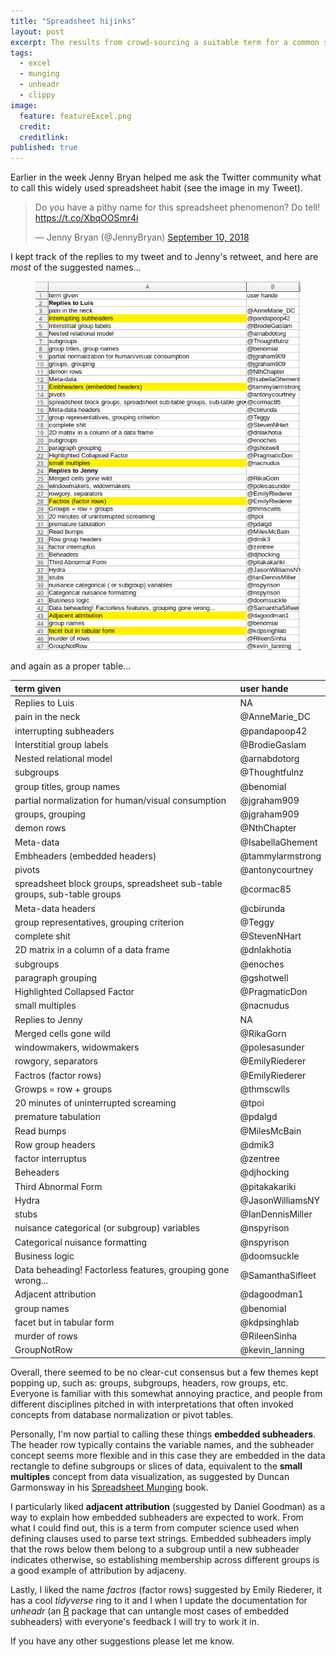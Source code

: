 ```yaml
---
title: "Spreadsheet hijinks"
layout: post
excerpt: The results from crowd-sourcing a suitable term for a common spreadsheet practice.
tags:
  - excel
  - munging
  - unheadr
  - clippy
image: 
  feature: featureExcel.png
  credit: 
  creditlink: 
published: true
---
```

Earlier in the week Jenny Bryan helped me ask the Twitter community what to call this widely used spreadsheet habit (see the image in my Tweet).

<blockquote class="twitter-tweet" data-lang="en"><p lang="en" dir="ltr">Do you have a pithy name for this spreadsheet phenomenon? Do tell! <a href="https://t.co/XbqOOSmr4i">https://t.co/XbqOOSmr4i</a></p>&mdash; Jenny Bryan (@JennyBryan) <a href="https://twitter.com/JennyBryan/status/1039267761174732800?ref_src=twsrc%5Etfw">September 10, 2018</a></blockquote>
<script async src="https://platform.twitter.com/widgets.js" charset="utf-8"></script>

I kept track of the replies to my tweet and to Jenny's retweet, and here are _most_ of the suggested names... 

<figure>
    <a href="/images/factros.png"><img src="/images/factros.png"></a>
</figure>


and again as a proper table...

|term given                                                               |user hande       |
|:------------------------------------------------------------------------|:----------------|
|Replies to Luis                                                          |NA               |
|pain in the neck                                                         |@AnneMarie_DC    |
|interrupting subheaders                                                  |@pandapoop42     |
|Interstitial group labels                                                |@BrodieGaslam    |
|Nested relational model                                                  |@arnabdotorg     |
|subgroups                                                                |@Thoughtfulnz    |
|group titles, group names                                                |@benomial        |
|partial normalization for human/visual consumption                       |@jgraham909      |
|groups, grouping                                                         |@jgraham909      |
|demon rows                                                               |@NthChapter      |
|Meta-data                                                                |@IsabellaGhement |
|Embheaders (embedded headers)                                            |@tammylarmstrong |
|pivots                                                                   |@antonycourtney  |
|spreadsheet block groups, spreadsheet sub-table groups, sub-table groups |@cormac85        |
|Meta-data headers                                                        |@cbirunda        |
|group representatives, grouping criterion                                |@Teggy           |
|complete shit                                                            |@StevenNHart     |
|2D matrix in a column of a data frame                                    |@dnlakhotia      |
|subgroups                                                                |@enoches         |
|paragraph grouping                                                       |@gshotwell       |
|Highlighted Collapsed Factor                                             |@PragmaticDon    |
|small multiples                                                          |@nacnudus        |
|Replies to Jenny                                                         |NA               |
|Merged cells gone wild                                                   |@RikaGorn        |
|windowmakers, widowmakers                                                |@polesasunder    |
|rowgory, separators                                                      |@EmilyRiederer   |
|Factros (factor rows)                                                    |@EmilyRiederer   |
|Growps = row + groups                                                    |@thmscwlls       |
|20 minutes of uninterrupted screaming                                    |@tpoi            |
|premature tabulation                                                     |@pdalgd          |
|Read bumps                                                               |@MilesMcBain     |
|Row group headers                                                        |@dmik3           |
|factor interruptus                                                       |@zentree         |
|Beheaders                                                                |@djhocking       |
|Third Abnormal Form                                                      |@pitakakariki    |
|Hydra                                                                    |@JasonWilliamsNY |
|stubs                                                                    |@IanDennisMiller |
|nuisance categorical (or subgroup) variables                             |@nspyrison       |
|Categorical nuisance formatting                                          |@nspyrison       |
|Business logic                                                           |@doomsuckle      |
|Data beheading! Factorless features, grouping gone wrong...              |@SamanthaSifleet |
|Adjacent attribution                                                     |@dagoodman1      |
|group names                                                              |@benomial        |
|facet but in tabular form                                                |@kdpsinghlab     |
|murder of rows                                                           |@RileenSinha     |
|GroupNotRow                                                              |@kevin_lanning   |

Overall, there seemed to be no clear-cut consensus but a few themes kept popping up, such as: groups, subgroups, headers, row groups, etc. Everyone is familiar with this somewhat annoying practice, and people from different disciplines pitched in with interpretations that often invoked concepts from database normalization or pivot tables.

Personally, I'm now partial to calling these things **embedded subheaders**. The header row typically contains the variable names, and the subheader concept seems more flexible and in this case they are embedded in the data rectangle to define subgroups or slices of data, equivalent to the **small multiples** concept from data visualization, as suggested by Duncan Garmonsway in his [Spreadsheet Munging](https://nacnudus.github.io/spreadsheet-munging-strategies/index.html) book. 

I particularly liked  **adjacent attribution** (suggested by Daniel Goodman) as a way to explain how embedded subheaders are expected to work. From what I could find out, this is a term from computer science used when defining clauses used to parse text strings. Embedded subheaders imply that the rows below them belong to a subgroup until a new subheader indicates otherwise, so establishing membership across different groups is a good example of attribution by adjaceny. 

Lastly, I liked the name _factros_ (factor rows) suggested by Emily Riederer, it has a cool _tidyverse_ ring to it and I when I update the documentation for _unheadr_ (an [R](https://github.com/luisDVA/unheadr) package that can untangle most cases of embedded subheaders) with everyone's feedback I will try to work it in.


If you have any other suggestions please let me know.



